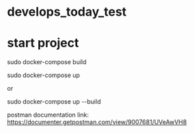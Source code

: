 # develops_today_test

# start project

sudo docker-compose build

sudo docker-compose up


or


sudo docker-compose up --build

postman documentation link: https://documenter.getpostman.com/view/9007681/UVeAwVH8

